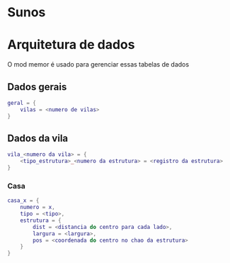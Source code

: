 Sunos
===============

# Arquitetura de dados

O mod memor é usado para gerenciar essas tabelas de dados

## Dados gerais

```lua
geral = {
	vilas = <numero de vilas>
}
```

## Dados da vila

```lua
vila_<numero da vila> = {
	<tipo_estrutura>_<numero da estrutura> = <registro da estrutura>
}
```

### Casa

```lua
casa_x = {
	numero = x,
	tipo = <tipo>,
	estrutura = {
		dist = <distancia do centro para cada lado>,
		largura = <largura>,
		pos = <coordenada do centro no chao da estrutura>
	}
}
```
